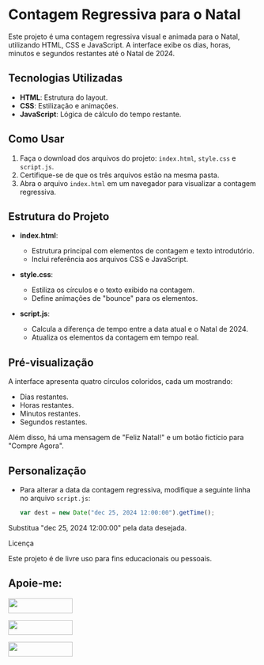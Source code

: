 # Contagem Regressiva para o Natal

Este projeto é uma contagem regressiva visual e animada para o Natal, utilizando HTML, CSS e JavaScript. A interface exibe os dias, horas, minutos e segundos restantes até o Natal de 2024.

## Tecnologias Utilizadas

- **HTML**: Estrutura do layout.
- **CSS**: Estilização e animações.
- **JavaScript**: Lógica de cálculo do tempo restante.

## Como Usar

1. Faça o download dos arquivos do projeto: `index.html`, `style.css` e `script.js`.
2. Certifique-se de que os três arquivos estão na mesma pasta.
3. Abra o arquivo `index.html` em um navegador para visualizar a contagem regressiva.

## Estrutura do Projeto

- **index.html**: 
  - Estrutura principal com elementos de contagem e texto introdutório.
  - Inclui referência aos arquivos CSS e JavaScript.

- **style.css**:
  - Estiliza os círculos e o texto exibido na contagem.
  - Define animações de "bounce" para os elementos.

- **script.js**:
  - Calcula a diferença de tempo entre a data atual e o Natal de 2024.
  - Atualiza os elementos da contagem em tempo real.

## Pré-visualização

A interface apresenta quatro círculos coloridos, cada um mostrando:
- Dias restantes.
- Horas restantes.
- Minutos restantes.
- Segundos restantes.

Além disso, há uma mensagem de "Feliz Natal!" e um botão fictício para "Compre Agora".

## Personalização

- Para alterar a data da contagem regressiva, modifique a seguinte linha no arquivo `script.js`:
  ```javascript
  var dest = new Date("dec 25, 2024 12:00:00").getTime();

Substitua "dec 25, 2024 12:00:00" pela data desejada.

Licença

Este projeto é de livre uso para fins educacionais ou pessoais.

## Apoie-me:

<a href="https://buymeacoffee.com/antonio13" target="_blank"><img loading="lazy" src="https://img.buymeacoffee.com/button-api/?text=Buy%20me%20a%20coffee&emoji=&slug=seu_nome_de_usuario&button_colour=FFDD00&font_colour=000000&font_family=Cookie&outline_colour=000000&coffee_colour=ffffff" width="130" height="30"></a>

<a href="https://www.paypal.com/donate/?hosted_button_id=DN574F28FYUNG" target="_blank"><img loading="lazy" src="https://upload.wikimedia.org/wikipedia/commons/b/b5/PayPal.svg" width="130" height="30"></a>

<a href="https://github.com/sponsors/Ninja1375" target="_blank"><img loading="lazy" src="https://img.shields.io/badge/-Sponsor-ea4aaa?style=for-the-badge&logo=github&logoColor=white" width="130" height="30"></a>

